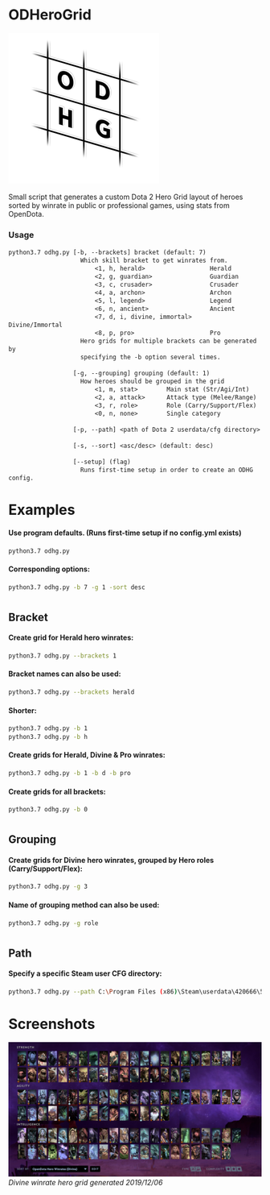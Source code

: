 # ODHeroGrid
![logo](logo.png)

Small script that generates a custom Dota 2 Hero Grid layout of heroes sorted by winrate in public or professional games, using stats from OpenDota.



### Usage
```
python3.7 odhg.py [-b, --brackets] bracket (default: 7)
                    Which skill bracket to get winrates from.
                        <1, h, herald>                  Herald
                        <2, g, guardian>                Guardian
                        <3, c, crusader>                Crusader
                        <4, a, archon>                  Archon
                        <5, l, legend>                  Legend
                        <6, n, ancient>                 Ancient
                        <7, d, i, divine, immortal>     Divine/Immortal
                        <8, p, pro>                     Pro
                    Hero grids for multiple brackets can be generated by
                    specifying the -b option several times.
                  
                  [-g, --grouping] grouping (default: 1)
                    How heroes should be grouped in the grid
                        <1, m, stat>        Main stat (Str/Agi/Int)
                        <2, a, attack>      Attack type (Melee/Range)
                        <3, r, role>        Role (Carry/Support/Flex)
                        <0, n, none>        Single category   
                        
                  [-p, --path] <path of Dota 2 userdata/cfg directory>
                  
                  [-s, --sort] <asc/desc> (default: desc)
                  
                  [--setup] (flag)
                    Runs first-time setup in order to create an ODHG config.
```

# Examples


#### Use program defaults. (Runs first-time setup if no config.yml exists)
```bash
python3.7 odhg.py
```

#### Corresponding options:
```bash
python3.7 odhg.py -b 7 -g 1 -sort desc
```


#
## Bracket


#### Create grid for Herald hero winrates:
```bash
python3.7 odhg.py --brackets 1
```

#### Bracket names can also be used:
```bash
python3.7 odhg.py --brackets herald
```

#### Shorter:
```bash
python3.7 odhg.py -b 1
python3.7 odhg.py -b h
```

#### Create grids for Herald, Divine & Pro winrates:
```bash
python3.7 odhg.py -b 1 -b d -b pro
```

#### Create grids for all brackets:
```bash
python3.7 odhg.py -b 0
```


#
## Grouping


#### Create grids for Divine hero winrates, grouped by Hero roles (Carry/Support/Flex):
```bash
python3.7 odhg.py -g 3
```

#### Name of grouping method can also be used:
```bash
python3.7 odhg.py -g role
```


#
## Path


#### Specify a specific Steam user CFG directory:
```bash
python3.7 odhg.py --path C:\Program Files (x86)\Steam\userdata\420666\570\remote\cfg
```


# Screenshots

![Divine Winrates](screenshot_divine.png)
_Divine winrate hero grid generated 2019/12/06_